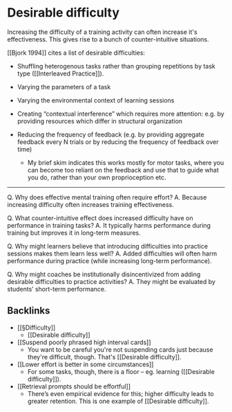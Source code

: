 # Desirable difficulty
Increasing the difficulty of a training activity can often increase it's effectiveness. This gives rise to a bunch of counter-intuitive situations.

[[Bjork 1994]] cites a list of desirable difficulties:

* Shuffling heterogenous tasks rather than grouping repetitions by task type ([[Interleaved Practice]]).
* Varying the parameters of a task
* Varying the environmental context of learning sessions

* Creating “contextual interference” which requires more attention: e.g. by providing resources which differ in structural organization

* Reducing the frequency of feedback (e.g. by providing aggregate feedback every N trials or by reducing the frequency of feedback over time)
	* My brief skim indicates this works mostly for motor tasks, where you can become too reliant on the feedback and use that to guide what you do, rather than your own proprioception etc.

---

Q. Why does effective mental training often require effort?
A. Because increasing difficulty often increases training effectiveness.

Q. What counter-intuitive effect does increased difficulty have on performance in training tasks?
A. It typically harms performance during training but improves it in long-term measures.

Q. Why might learners believe that introducing difficulties into practice sessions makes them learn less well?
A. Added difficulties will often harm performance during practice (while increasing long-term performance).

Q. Why might coaches be institutionally disincentivized from adding desirable difficulties to practice activities?
A. They might be evaluated by students’ short-term performance.

## Backlinks
* [[§Difficulty]]
	* [[Desirable difficulty]]
* [[Suspend poorly phrased high interval cards]]
	* You want to be careful you're not suspending cards just because they're difficult, though. That's [[Desirable difficulty]].
* [[Lower effort is better in some circumstances]]
	* For some tasks, though, there is a floor – eg. learning ([[Desirable difficulty]]).
* [[Retrieval prompts should be effortful]]
	* There’s even empirical evidence for this; higher difficulty leads to greater retention. This is one example of [[Desirable difficulty]]. 

<!-- #Life -->

<!-- {BearID:7E0A9C40-8D06-4187-BD6C-0794AA9B5A31-15756-00001303507AAD11} -->
